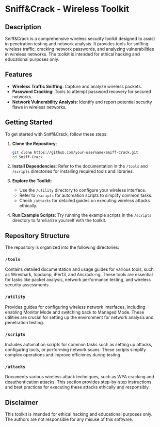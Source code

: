# Sniff&Crack - Wireless Toolkit

## Description

Sniff&Crack is a comprehensive wireless security toolkit designed to assist in penetration testing and network analysis. It provides tools for sniffing wireless traffic, cracking network passwords, and analyzing vulnerabilities in wireless networks. The toolkit is intended for ethical hacking and educational purposes only.

## Features

- **Wireless Traffic Sniffing**: Capture and analyze wireless packets.
- **Password Cracking**: Tools to attempt password recovery for secured networks.
- **Network Vulnerability Analysis**: Identify and report potential security flaws in wireless networks.

## Getting Started

To get started with Sniff&Crack, follow these steps:

1. **Clone the Repository**:
   ```bash
   git clone https://github.com/your-username/Sniff-Crack.git
   cd Sniff-Crack
   ```

2. **Install Dependencies**:
   Refer to the documentation in the `/tools` and `/scripts` directories for installing required tools and libraries.

3. **Explore the Toolkit**:
   - Use the `/utility` directory to configure your wireless interface.
   - Refer to `/scripts` for automation scripts to simplify common tasks.
   - Check `/attacks` for detailed guides on executing wireless attacks ethically.

4. **Run Example Scripts**:
   Try running the example scripts in the `/scripts` directory to familiarize yourself with the toolkit.

## Repository Structure

The repository is organized into the following directories:

### `/tools`
Contains detailed documentation and usage guides for various tools, such as Wireshark, tcpdump, iPerf3, and Aircrack-ng. These tools are essential for tasks like packet analysis, network performance testing, and wireless security assessments.

### `/utility`
Provides guides for configuring wireless network interfaces, including enabling Monitor Mode and switching back to Managed Mode. These utilities are crucial for setting up the environment for network analysis and penetration testing.

### `/scripts`
Includes automation scripts for common tasks such as setting up attacks, configuring tools, or performing network scans. These scripts simplify complex operations and improve efficiency during testing.

### `/attacks`
Documents various wireless attack techniques, such as WPA cracking and deauthentication attacks. This section provides step-by-step instructions and best practices for executing these attacks ethically and responsibly.

## Disclaimer

This toolkit is intended for ethical hacking and educational purposes only. The authors are not responsible for any misuse of this software.
